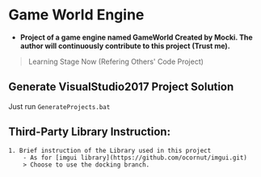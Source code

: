 # Game World Engine

* **Project of a game engine named GameWorld Created by Mocki. The author will continuously contribute to this project (Trust me).**

> Learning Stage Now (Refering Others' Code Project)

## Generate VisualStudio2017 Project Solution

Just run `GenerateProjects.bat`

## Third-Party Library Instruction:
	1. Brief instruction of the Library used in this project
		- As for [imgui library](https://github.com/ocornut/imgui.git)
		> Choose to use the docking branch.
	